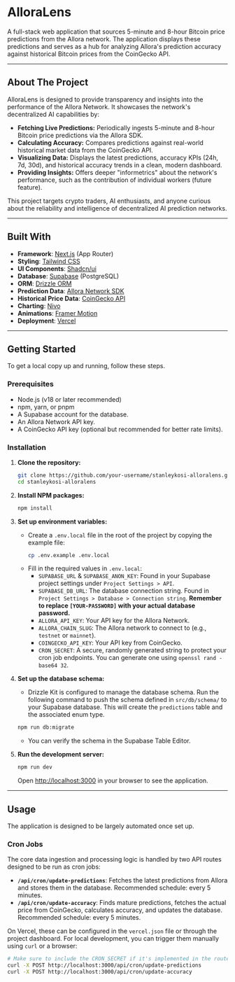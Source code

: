 # AlloraLens

A full-stack web application that sources 5-minute and 8-hour Bitcoin price predictions from the Allora network. The application displays these predictions and serves as a hub for analyzing Allora's prediction accuracy against historical Bitcoin prices from the CoinGecko API.


 <!-- TODO: Add a real screenshot once deployed -->

---

## About The Project

AlloraLens is designed to provide transparency and insights into the performance of the Allora Network. It showcases the network's decentralized AI capabilities by:

*   **Fetching Live Predictions:** Periodically ingests 5-minute and 8-hour Bitcoin price predictions via the Allora SDK.
*   **Calculating Accuracy:** Compares predictions against real-world historical market data from the CoinGecko API.
*   **Visualizing Data:** Displays the latest predictions, accuracy KPIs (24h, 7d, 30d), and historical accuracy trends in a clean, modern dashboard.
*   **Providing Insights:** Offers deeper "informetrics" about the network's performance, such as the contribution of individual workers (future feature).

This project targets crypto traders, AI enthusiasts, and anyone curious about the reliability and intelligence of decentralized AI prediction networks.

---

## Built With

*   **Framework**: [Next.js](https://nextjs.org/) (App Router)
*   **Styling**: [Tailwind CSS](https://tailwindcss.com/)
*   **UI Components**: [Shadcn/ui](https://ui.shadcn.com/)
*   **Database**: [Supabase](https://supabase.io/) (PostgreSQL)
*   **ORM**: [Drizzle ORM](https://orm.drizzle.team/)
*   **Prediction Data**: [Allora Network SDK](https://docs.allora.network/)
*   **Historical Price Data**: [CoinGecko API](https://www.coingecko.com/en/api)
*   **Charting**: [Nivo](https://nivo.rocks/)
*   **Animations**: [Framer Motion](https://www.framer.com/motion/)
*   **Deployment**: [Vercel](https://vercel.com/)

---

## Getting Started

To get a local copy up and running, follow these steps.

### Prerequisites

*   Node.js (v18 or later recommended)
*   npm, yarn, or pnpm
*   A Supabase account for the database.
*   An Allora Network API key.
*   A CoinGecko API key (optional but recommended for better rate limits).

### Installation

1.  **Clone the repository:**
    ```sh
    git clone https://github.com/your-username/stanleykosi-alloralens.git
    cd stanleykosi-alloralens
    ```

2.  **Install NPM packages:**
    ```sh
    npm install
    ```

3.  **Set up environment variables:**
    *   Create a `.env.local` file in the root of the project by copying the example file:
        ```sh
        cp .env.example .env.local
        ```
    *   Fill in the required values in `.env.local`:
        *   `SUPABASE_URL` & `SUPABASE_ANON_KEY`: Found in your Supabase project settings under `Project Settings > API`.
        *   `SUPABASE_DB_URL`: The database connection string. Found in `Project Settings > Database > Connection string`. **Remember to replace `[YOUR-PASSWORD]` with your actual database password.**
        *   `ALLORA_API_KEY`: Your API key for the Allora Network.
        *   `ALLORA_CHAIN_SLUG`: The Allora network to connect to (e.g., `testnet` or `mainnet`).
        *   `COINGECKO_API_KEY`: Your API key from CoinGecko.
        *   `CRON_SECRET`: A secure, randomly generated string to protect your cron job endpoints. You can generate one using `openssl rand -base64 32`.

4.  **Set up the database schema:**
    *   Drizzle Kit is configured to manage the database schema. Run the following command to push the schema defined in `src/db/schema/` to your Supabase database. This will create the `predictions` table and the associated enum type.
    ```sh
    npm run db:migrate
    ```
    *   You can verify the schema in the Supabase Table Editor.

5.  **Run the development server:**
    ```sh
    npm run dev
    ```
    Open [http://localhost:3000](http://localhost:3000) in your browser to see the application.

---

## Usage

The application is designed to be largely automated once set up.

### Cron Jobs

The core data ingestion and processing logic is handled by two API routes designed to be run as cron jobs:

*   **`/api/cron/update-predictions`**: Fetches the latest predictions from Allora and stores them in the database. Recommended schedule: every 5 minutes.
*   **`/api/cron/update-accuracy`**: Finds mature predictions, fetches the actual price from CoinGecko, calculates accuracy, and updates the database. Recommended schedule: every 5 minutes.

On Vercel, these can be configured in the `vercel.json` file or through the project dashboard. For local development, you can trigger them manually using `curl` or a browser:

```sh
# Make sure to include the CRON_SECRET if it's implemented in the route
curl -X POST http://localhost:3000/api/cron/update-predictions
curl -X POST http://localhost:3000/api/cron/update-accuracy